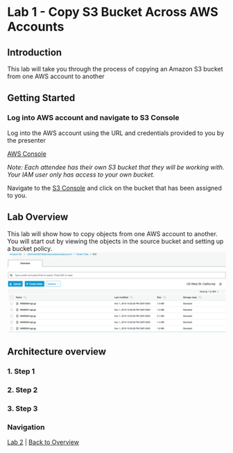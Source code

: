# Lab 1 - Copy S3 Bucket Across AWS Accounts

## Introduction
This lab will take you through the process of copying an Amazon S3 bucket from one AWS account to another

## Getting Started

### Log into AWS account and navigate to S3 Console
Log into the AWS account using the URL and credentials provided to you by the presenter

[AWS Console](https://241417343503.signin.aws.amazon.com/console)

_Note: Each attendee has their own S3 bucket that they will be working with.  Your IAM user only has access to your own bucket._

Navigate to the [S3 Console](https://s3.console.aws.amazon.com/s3/home?region=us-east-1 ) and click on the bucket that has been assigned to you.

## Lab Overview
This lab will show how to copy objects from one AWS account to another.
You will start out by viewing the objects in the source bucket and setting up a bucket policy.
![S3 Console](/images/1-console.png)

## Architecture overview

### 1. Step 1

### 2. Step 2 

### 3. Step 3

### Navigation
[Lab 2](../lab2/README.md) | 
[Back to Overview](../README.md)